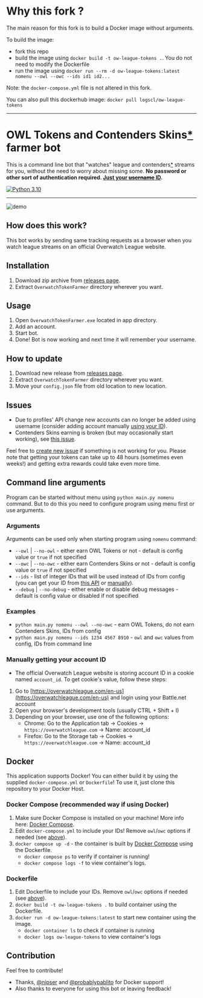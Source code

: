 # Why this fork ?

The main reason for this fork is to build a Docker image without arguments.

To build the image:
* fork this repo
* build the image using `docker build -t ow-league-tokens .`. You do not need to modify the Dockerfile
* run the image using `docker run --rm -d ow-league-tokens:latest nomenu --owl --owc --ids id1 id2...`

Note: the `docker-compose.yml` file is not altered in this fork.

You can also pull this dockerhub image: `docker pull logscl/ow-league-tokens`

---

# OWL Tokens and Contenders Skins[*](https://github.com/ucarno/ow-league-tokens#issues) farmer bot
This is a command line bot that "watches" league and contenders[*](https://github.com/ucarno/ow-league-tokens#issues) streams for you, without the need to worry about
missing some.
**No password or other sort of authentication required.
[Just your ~~username~~ ID](https://github.com/ucarno/ow-league-tokens#issues).**

[![Python 3.10](https://img.shields.io/badge/python-3.10-blue.svg)](https://www.python.org/downloads/release/python-3100/)

---

![demo](https://i.ibb.co/7YCrt1x/demo.gif)

## How does this work?
This bot works by sending same tracking requests as a browser when you
watch league streams on an official Overwatch League website.

## Installation
1. Download zip archive from [releases page](https://github.com/ucarno/ow-league-tokens/releases/latest).
2. Extract `OverwatchTokenFarmer` directory wherever you want.

## Usage
1. Open `OverwatchTokenFarmer.exe` located in app directory.
2. Add an account.
3. Start bot.
4. Done! Bot is now working and next time it will remember your username.

## How to update
1. Download new release from [releases page](https://github.com/ucarno/ow-league-tokens/releases/latest).
2. Extract `OverwatchTokenFarmer` directory wherever you want.
3. Move your `config.json` file from old location to new location.

## Issues
* Due to profiles' API change new accounts can no longer be added using username (consider adding
account manually [using your ID](https://github.com/ucarno/ow-league-tokens#manually-getting-your-account-id)).
* Contenders Skins earning is broken (but may occasionally start working), see
[this issue](https://github.com/shirokumacode/overwatch-omnic-rewards/issues/28#issuecomment-1194812086).

Feel free to [create new issue](https://github.com/ucarno/ow-league-tokens/issues/new) if something is not working for you.
Please note that getting your tokens can take up to 48 hours (sometimes even weeks!) and getting extra rewards could take even more time.

## Command line arguments
Program can be started without menu using `python main.py nomenu` command. But to do this you need to
configure program using menu first or use arguments.

### Arguments
Arguments can be used only when starting program using `nomenu` command:
* `--owl` | `--no-owl` - either earn OWL Tokens or not - default is config value or `true` if not specified
* `--owc` | `--no-owc` - either earn Contenders Skins or not - default is config value or `true` if not specified
* `--ids` - list of integer IDs that will be used instead of IDs from config
(you can get your ID from [this API](https://playoverwatch.com/en-us/search/account-by-name/username/) 
or [manually](#manually-getting-your-account-id)).
* `--debug` | `--no-debug` - either enable or disable debug messages - default is config value or disabled if not specified

### Examples
* `python main.py nomenu --owl --no-owc` - earn OWL Tokens, do not earn Contenders Skins, IDs from config
* `python main.py nomenu --ids 1234 4567 8910` - `owl` and `owc` values from config, IDs from command line

### Manually getting your account ID
* The official Overwatch League website is storing account ID in a cookie named `account_id`. 
To get cookie's value, follow these steps:
1. Go to [https://overwatchleague.com/en-us](https://overwatchleague.com/en-us) and login using your Battle.net account
2. Open your browser's development tools (usually CTRL + Shift + I)
3. Depending on your browser, use one of the following options:
   * Chrome: Go to the Application tab -> Cookies -> `https://overwatchleague.com` -> Name: account_id
   * Firefox: Go to the Storage tab -> Cookies -> `https://overwatchleague.com` -> Name: account_id

## Docker
This application supports Docker! You can either build it by using the supplied `docker-compose.yml` or `Dockerfile`!
To use it, just clone this repository to your Docker Host.

### Docker Compose (recommended way if using Docker)
1. Make sure Docker Compose is installed on your machine! More info here: [Docker Compose](https://docs.docker.com/compose/).
2. Edit `docker-compose.yml` to include your IDs! Remove `owl`/`owc` options if needed (see [above](#arguments)).
3. `docker compose up -d` - the container is built by [Docker Compose](https://docs.docker.com/compose/) using the Dockerfile.
   * `docker compose ps` to verify if container is running!
   * `docker compose logs -f` to view container's logs.

### Dockerfile
1. Edit Dockerfile to include your IDs. Remove `owl`/`owc` options if needed (see [above](#arguments)).
2. `docker build -t ow-league-tokens .` to build container using the Dockerfile. 
3. `docker run -d ow-league-tokens:latest` to start new container using the image.
   * `docker container ls` to check if container is running
   * `docker logs ow-league-tokens` to view container's logs

## Contribution
Feel free to contribute!
* Thanks, [@nipser](https://github.com/nipser) and [@probablypablito](https://github.com/probablypablito) for Docker support!
* Also thanks to everyone for using this bot or leaving feedback!
